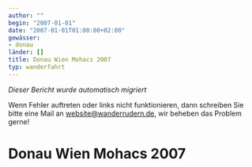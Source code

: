 ```yaml
---
author: ""
begin: "2007-01-01"
date: "2007-01-01T01:00:00+02:00"
gewässer:
- donau
länder: []
title: Donau Wien Mohacs 2007
typ: wanderfahrt
---
```



*Dieser Bericht wurde automatisch migriert*

Wenn Fehler auftreten oder links nicht funktionieren, dann schreiben Sie bitte eine Mail an website@wanderrudern.de, wir beheben das Problem gerne!



# Donau Wien Mohacs 2007


